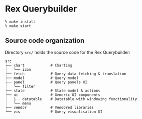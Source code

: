 # Rex Querybuilder

```
% make install
% make start
```

## Source code organization

Directory `src/` holds the source code for the Rex Querybuilder:

```
src
├── chart            # Charting
│   └── icon
├── fetch            # Query data fetching & translation
├── model            # Query model
├── panel            # Query panels UI
│   └── filter
├── state            # State model & actions
├── ui               # Generic UI components
│   ├── datatable    # Datatable with windowing functionality
│   └── menu
├── vendor           # Vendored libraries
└── vis              # Query visualisation UI
```

